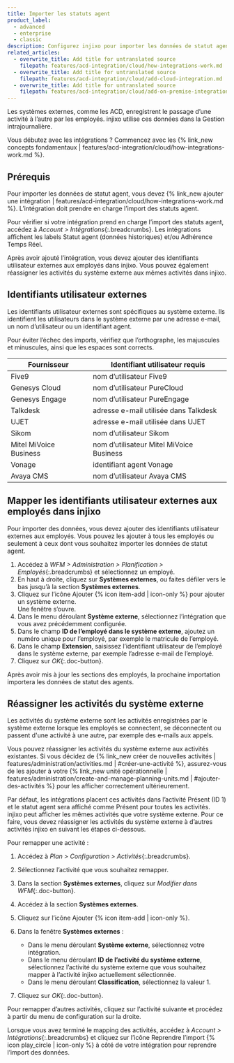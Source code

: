 ```yaml
---
title: Importer les statuts agent
product_label:
  - advanced
  - enterprise
  - classic
description: Configurez injixo pour importer les données de statut agent.
related_articles:
  - overwrite_title: Add title for untranslated source
    filepath: features/acd-integration/cloud/how-integrations-work.md
  - overwrite_title: Add title for untranslated source
    filepath: features/acd-integration/cloud/add-cloud-integration.md
  - overwrite_title: Add title for untranslated source
    filepath: features/acd-integration/cloud/add-on-premise-integration.md
---
```


Les systèmes externes, comme les ACD, enregistrent le passage d’une activité à l’autre par les employés. injixo utilise ces données dans la Gestion intrajournalière.

Vous débutez avec les intégrations&nbsp;? Commencez avec les {% link_new concepts fondamentaux | features/acd-integration/cloud/how-integrations-work.md %}.

## Prérequis

Pour importer les données de statut agent, vous devez {% link_new ajouter une intégration | features/acd-integration/cloud/how-integrations-work.md %}. L’intégration doit prendre en charge l’import des statuts agent.

Pour vérifier si votre intégration prend en charge l’import des statuts agent, accédez à _Account > Intégrations_{:.breadcrumbs}. Les intégrations affichent les labels Statut agent (données historiques) et/ou Adhérence Temps Réel.

Après avoir ajouté l’intégration, vous devez ajouter des identifiants utilisateur externes aux employés dans injixo. Vous pouvez également réassigner les activités du système externe aux mêmes activités dans injixo.

## Identifiants utilisateur externes

Les identifiants utilisateur externes sont spécifiques au système externe. Ils identifient les utilisateurs dans le système externe par une adresse e-mail, un nom d’utilisateur ou un identifiant agent.

Pour éviter l’échec des imports, vérifiez que l’orthographe, les majuscules et minuscules, ainsi que les espaces sont corrects.

| Fournisseur                 | Identifiant utilisateur requis              |
| ---------------------- | ------------------------------------- |
| Five9                  | nom d’utilisateur Five9                  |
| Genesys Cloud          | nom d’utilisateur PureCloud              |
| Genesys Engage         | nom d’utilisateur PureEngage             |
| Talkdesk               | adresse e-mail utilisée dans Talkdesk        |
| UJET                   | adresse e-mail utilisée dans UJET            |
| Sikom                  | nom d’utilisateur Sikom                  |
| Mitel MiVoice Business | nom d’utilisateur Mitel MiVoice Business |
| Vonage                 | identifiant agent Vonage                  |
| Avaya CMS              | nom d’utilisateur Avaya CMS              |

## Mapper les identifiants utilisateur externes aux employés dans injixo

Pour importer des données, vous devez ajouter des identifiants utilisateur externes aux employés. Vous pouvez les ajouter à tous les employés ou seulement à ceux dont vous souhaitez importer les données de statut agent.

1. Accédez à _WFM > Administration > Planification > Employés_{:.breadcrumbs} et sélectionnez un employé.
2. En haut à droite, cliquez sur **Systèmes externes**, ou faites défiler vers le bas jusqu’à la section **Systèmes externes**.
3. Cliquez sur l’icône Ajouter {% icon item-add | icon-only %} pour ajouter un système externe.  
   Une fenêtre s’ouvre.
4. Dans le menu déroulant **Système externe**, sélectionnez l’intégration que vous avez précédemment configurée.
5. Dans le champ **ID de l’employé dans le système externe**, ajoutez un numéro unique pour l’employé, par exemple le matricule de l’employé.
6. Dans le champ **Extension**, saisissez l’identifiant utilisateur de l’employé dans le système externe, par exemple l’adresse e-mail de l’employé.
7. Cliquez sur _OK_{:.doc-button}.

Après avoir mis à jour les sections des employés, la prochaine importation importera les données de statut des agents.


## Réassigner les activités du système externe

Les activités du système externe sont les activités enregistrées par le système externe lorsque les employés se connectent, se déconnectent ou passent d'une activité à une autre, par exemple des e-mails aux appels.

Vous pouvez réassigner les activités du système externe aux activités existantes. Si vous décidez de {% link_new créer de nouvelles activités | features/administration/activities.md | #créer-une-activité %}, assurez-vous de les ajouter à votre {% link_new unité opérationnelle | features/administration/create-and-manage-planning-units.md | #ajouter-des-activités %} pour les afficher correctement ultérieurement.

Par défaut, les intégrations placent ces activités dans l’activité Présent (ID 1) et le statut agent sera affiché comme Présent pour toutes les activités. injixo peut afficher les mêmes activités que votre système externe. Pour ce faire, vous devez réassigner les activités du système externe à d’autres activités injixo en suivant les étapes ci-dessous.


Pour remapper une activité&nbsp;:

1. Accédez à _Plan > Configuration > Activités_{:.breadcrumbs}.
2. Sélectionnez l’activité que vous souhaitez remapper.
3. Dans la section **Systèmes externes**, cliquez sur _Modifier dans WFM_{:.doc-button}.
4. Accédez à la section **Systèmes externes**.
5. Cliquez sur l’icône Ajouter {% icon item-add | icon-only %}.

6. Dans la fenêtre **Systèmes externes**&nbsp;:<br>
   - Dans le menu déroulant **Système externe**, sélectionnez votre intégration.
   - Dans le menu déroulant **ID de l’activité du système externe**, sélectionnez l’activité du système externe que vous souhaitez mapper à l’activité injixo actuellement sélectionnée.
   - Dans le menu déroulant **Classification**, sélectionnez la valeur 1.
7. Cliquez sur _OK_{:.doc-button}.

Pour remapper d’autres activités, cliquez sur l’activité suivante et procédez à partir du menu de configuration sur la droite.



Lorsque vous avez terminé le mapping des activités, accédez à _Account > Intégrations_{:.breadcrumbs} et cliquez sur l’icône Reprendre l’import {% icon play_circle | icon-only %} à côté de votre intégration pour reprendre l’import des données.
